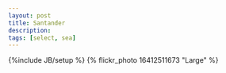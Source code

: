 ```yaml
---
layout: post
title: Santander
description: 
tags: [select, sea]
---
```

{%include JB/setup %}
{% flickr_photo 16412511673 "Large" %}
